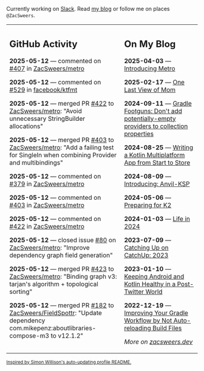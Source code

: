 Currently working on [Slack](https://slack.com/). Read [my blog](https://zacsweers.dev/) or follow me on places `@ZacSweers`.

<table><tr><td valign="top" width="60%">

## GitHub Activity
<!-- githubActivity starts -->
**2025-05-12** — commented on [#407](https://github.com/ZacSweers/metro/pull/407#issuecomment-2873501383) in [ZacSweers/metro](https://github.com/ZacSweers/metro)

**2025-05-12** — commented on [#529](https://github.com/facebook/ktfmt/issues/529#issuecomment-2873405691) in [facebook/ktfmt](https://github.com/facebook/ktfmt)

**2025-05-12** — merged PR [#422](https://github.com/ZacSweers/metro/pull/422) to [ZacSweers/metro](https://github.com/ZacSweers/metro): "Avoid unnecessary StringBuilder allocations"

**2025-05-12** — merged PR [#403](https://github.com/ZacSweers/metro/pull/403) to [ZacSweers/metro](https://github.com/ZacSweers/metro): "Add a failing test for SingleIn when combining Provider and multibindings"

**2025-05-12** — commented on [#379](https://github.com/ZacSweers/metro/issues/379#issuecomment-2871321556) in [ZacSweers/metro](https://github.com/ZacSweers/metro)

**2025-05-12** — commented on [#403](https://github.com/ZacSweers/metro/pull/403#issuecomment-2871283907) in [ZacSweers/metro](https://github.com/ZacSweers/metro)

**2025-05-12** — commented on [#422](https://github.com/ZacSweers/metro/pull/422#issuecomment-2871279048) in [ZacSweers/metro](https://github.com/ZacSweers/metro)

**2025-05-12** — closed issue [#80](https://github.com/ZacSweers/metro/issues/80) on [ZacSweers/metro](https://github.com/ZacSweers/metro): "Improve dependency graph field generation"

**2025-05-12** — merged PR [#423](https://github.com/ZacSweers/metro/pull/423) to [ZacSweers/metro](https://github.com/ZacSweers/metro): "Binding graph v3: tarjan's algorithm + topological sorting"

**2025-05-12** — merged PR [#182](https://github.com/ZacSweers/FieldSpottr/pull/182) to [ZacSweers/FieldSpottr](https://github.com/ZacSweers/FieldSpottr): "Update dependency com.mikepenz:aboutlibraries-compose-m3 to v12.1.2"
<!-- githubActivity ends -->
</td><td valign="top" width="40%">

## On My Blog
<!-- blog starts -->
**2025-04-03** — [Introducing Metro](https://www.zacsweers.dev/introducing-metro/)

**2025-02-17** — [One Last View of Mom](https://www.zacsweers.dev/one-last-view-of-mom/)

**2024-09-11** — [Gradle Footguns: Don't add potentially-empty providers to collection properties](https://www.zacsweers.dev/gradle-footgun-adding-empty-providers-to-collection-properties/)

**2024-08-25** — [Writing a Kotlin Multiplatform App from Start to Store](https://www.zacsweers.dev/writing-a-kotlin-multiplatform-app-from-start-to-store/)

**2024-08-09** — [Introducing: Anvil-KSP](https://www.zacsweers.dev/introducing-anvil-ksp/)

**2024-05-06** — [Preparing for K2](https://www.zacsweers.dev/preparing-for-k2/)

**2024-01-03** — [Life in 2024](https://www.zacsweers.dev/life-in-2024/)

**2023-07-09** — [Catching Up on CatchUp: 2023](https://www.zacsweers.dev/catching-up-on-catchup-2023/)

**2023-01-10** — [Keeping Android and Kotlin Healthy in a Post-Twitter World](https://www.zacsweers.dev/keeping-android-healthy/)

**2022-12-19** — [Improving Your Gradle Workflow by Not Auto-reloading Build Files](https://www.zacsweers.dev/improving-your-workflow-by-not-auto-reloading-build-files/)
<!-- blog ends -->
_More on [zacsweers.dev](https://zacsweers.dev/)_
</td></tr></table>

<sub><a href="https://simonwillison.net/2020/Jul/10/self-updating-profile-readme/">Inspired by Simon Willison's auto-updating profile README.</a></sub>
